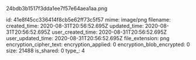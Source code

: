 24bdb3b1517f3dda1ee7f57e64aea1aa.png

id: 41e8f45cc336414f8cb5e62ff73c5f57
mime: image/png
filename: 
created_time: 2020-08-31T20:56:52.695Z
updated_time: 2020-08-31T20:56:52.695Z
user_created_time: 2020-08-31T20:56:52.695Z
user_updated_time: 2020-08-31T20:56:52.695Z
file_extension: png
encryption_cipher_text: 
encryption_applied: 0
encryption_blob_encrypted: 0
size: 21488
is_shared: 0
type_: 4